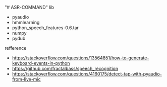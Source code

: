 "# ASR-COMMAND" 
lib
- pyaudio
- hmmlearning
- python_speech_features-0.6.tar
- numpy
- pydub

refference
- https://stackoverflow.com/questions/13564851/how-to-generate-keyboard-events-in-python
- https://github.com/fractalbass/speech_recognition
- https://stackoverflow.com/questions/4160175/detect-tap-with-pyaudio-from-live-mic